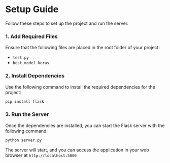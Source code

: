 # Setup Guide

Follow these steps to set up the project and run the server.

### 1. Add Required Files

Ensure that the following files are placed in the root folder of your project:
- `test.py`
- `best_model.keras`

### 2. Install Dependencies

Use the following command to install the required dependencies for the project:

```bash
pip install flask
```
### 3. Run the Server

Once the dependencies are installed, you can start the Flask server with the following command:

```bash
python server.py
```

The server will start, and you can access the application in your web browser at `http://localhost:5000`

